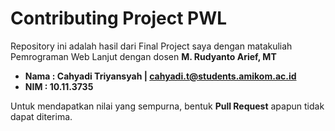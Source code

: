# Contributing Project PWL

Repository ini adalah hasil dari Final Project saya dengan matakuliah Pemrograman Web Lanjut dengan dosen __M. Rudyanto Arief, MT__

- __Nama : Cahyadi Triyansyah | [cahyadi.t@students.amikom.ac.id](mailto:cahyadi.t@students.amikom.ac.id)__
- __NIM : 10.11.3735__

Untuk mendapatkan nilai yang sempurna, bentuk __Pull Request__ apapun tidak dapat diterima.